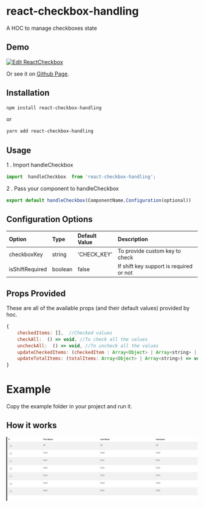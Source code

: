 # react-checkbox-handling

A HOC to manage checkboxes state

## Demo

[![Edit ReactCheckbox](https://codesandbox.io/static/img/play-codesandbox.svg)](https://codesandbox.io/s/sharp-raman-pzp90?fontsize=14&hidenavigation=1&theme=dark)

Or see it on [Github Page](https://simerdeep.github.io/react-checkbox-handling/).


## Installation

```sh
npm install react-checkbox-handling
```

or

```sh
yarn add react-checkbox-handling
```

## Usage

1 . Import handleCheckbox

```js
import  handleCheckbox  from 'react-checkbox-handling';
```

2 . Pass your component to handleCheckbox

```js
export default handleCheckbox(ComponentName,Configuration(optional))
```

## Configuration Options

| Option                | Type                  | Default Value   | Description
| :-------------------- | :-------------------- | :------------   | :---------------------- |
| checkboxKey           | string                | 'CHECK_KEY'     | To provide custom key to check 
| isShiftRequired       | boolean               | false           | If shift key support is required or not

## Props Provided

These are all of the available props (and their default values) provided by hoc.

```js
{
    checkedItems: [],  //Checked values
    checkAll:  () => void, //To check all the values  
    uncheckAll:  () => void, //To uncheck all the values 
    updateCheckedItems: (checkedItem : Array<Object> | Array<string> | Object | string , addItems: boolean = false ) => void // To update the checked item array , addItems value will be used when array is passed in checkedItem
    updateTotalItems: (totalItems: Array<Object> | Array<string>) => void //To update the total list of items
}
```

# Example

Copy the example folder in your project and run it.

## How it works

<img src = './demo.gif' />


